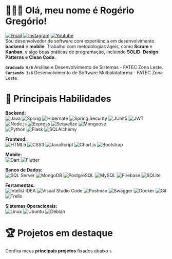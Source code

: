 # 👨🏻‍💻 Olá, meu nome é Rogério Gregório!  
[![Email](https://img.shields.io/badge/bernardo.rogerio93@gmail.com-000000?style=flat&logo=gmail&logoColor=D14836)](mailto:bernardo.rogerio93@gmail.com) [![Instagram](https://img.shields.io/badge/@rogeriogregorio__-000000?style=flat&logo=instagram&logoColor=FF6384)](https://www.instagram.com/rogeriogregorio_/) [![Youtube](https://img.shields.io/badge/@rogeriogregorio93-000000?style=flat&logo=youtube&logoColor=D14836)](https://www.youtube.com/@rogeriogregorio93)  
Sou desenvolvedor de software com experiência em desenvolvimento **backend** e **mobile**. Trabalho com metodologias ágeis, como **Scrum** e **Kanban**, e sigo boas práticas de programação, incluindo **SOLID**, **Design Patterns** e **Clean Code**.

**`Graduado 6/6`** Análise e Desenvolvimento de Sistemas - FATEC Zona Leste.  
**`Cursando 3/6`** Desenvolvimento de Software Multiplataforma - FATEC Zona Leste.

# 🚀 Principais Habilidades

**Backend:**   
![Java](https://img.shields.io/badge/Java-000000?style=flat&logo=coffeescript&logoColor=D2B48C) ![Spring](https://img.shields.io/badge/Spring-000000?style=flat&logo=spring&logoColor=6DB33F) ![Hibernate](https://img.shields.io/badge/Hibernate-000000?style=flat&logo=Hibernate&logoColor=59666C) ![Spring Security](https://img.shields.io/badge/Spring%20Security-000000?style=flat&logo=springsecurity&logoColor=6DB33F) ![JUnit5](https://img.shields.io/badge/Junit5-000000?style=flat&logo=junit5&logoColor=25A162) ![JWT](https://img.shields.io/badge/JWT-000000?style=flat&logo=JSON%20web%20tokens&logoColor=00B7EB)  
![Node.js](https://img.shields.io/badge/Node.js-000000?style=flat&logo=node.js&logoColor=339933) ![Express](https://img.shields.io/badge/Express-000000?style=flat&logo=express&logoColor=white) ![Sequelize](https://img.shields.io/badge/Sequelize-000000?style=flat&logo=sequelize&logoColor=52B0E7) ![Mongoose](https://img.shields.io/badge/Mongoose-000000?style=flat&logo=mongoose&logoColor=white)  
![Python](https://img.shields.io/badge/Python-000000?style=flat&logo=python&logoColor=3776AB) ![Flask](https://img.shields.io/badge/Flask-000000?style=flat&logo=flask&logoColor=white) ![SQLAlchemy](https://img.shields.io/badge/SQLAlchemy-000000?style=flat&logo=sqlalchemy&logoColor=red)   
   
**Frontend:**   
![HTML5](https://img.shields.io/badge/HTML5-000000?style=flat&logo=html5&logoColor=E34F26) ![CSS3](https://img.shields.io/badge/CSS3-000000?style=flat&logo=css3&logoColor=1572B6) ![JavaScript](https://img.shields.io/badge/JavaScript-000000?style=flat&logo=javascript&logoColor=F7DF1E) ![Chart js](https://img.shields.io/badge/Chart%20js-000000?style=flat&logo=chartdotjs&logoColor=FF6384) ![Bootstrap](https://img.shields.io/badge/Bootstrap-000000?style=flat&logo=bootstrap&logoColor=563D7C)  

**Mobile:**   
![Dart](https://img.shields.io/badge/Dart-000000?style=flat&logo=dart&logoColor=0175C2) ![Flutter](https://img.shields.io/badge/Flutter-000000?style=flat&logo=flutter&logoColor=02569B)    

**Banco de Dados:**   
![SQL Server](https://img.shields.io/badge/SQL%20Server-000000?style=flat&logo=adminer&logoColor=29a2ff) ![MongoDB](https://img.shields.io/badge/MongoDB-000000?style=flat&logo=mongodb&logoColor=4EA94B) ![PostgreSQL](https://img.shields.io/badge/PostgreSQL-000000?style=flat&logo=postgresql&logoColor=4169E1) ![MySQL](https://img.shields.io/badge/MySQL-000000?style=flat&logo=mysql&logoColor=4479A1) ![Firebase](https://img.shields.io/badge/Firebase-000000?style=flat&logo=firebase&logoColor=FFCA28) ![SQLite](https://img.shields.io/badge/SQLite-000000?style=flat&logo=sqlite&logoColor=003B57)
    

**Ferramentas:**   
![IntelliJ IDEA](https://img.shields.io/badge/IntelliJ_IDEA-000000?style=flat&logo=intellij-idea&logoColor=white) ![Visual Studio Code](https://img.shields.io/badge/VS%20Code-000000?style=flat&logo=htmx&logoColor=007ACC) ![Postman](https://img.shields.io/badge/Postman-000000?style=flat&logo=Postman&logoColor=FF6C37) ![Swagger](https://img.shields.io/badge/Swagger-000000?style=flat&logo=Swagger&logoColor=85EA2D) ![Docker](https://img.shields.io/badge/Docker-000000?style=flat&logo=docker&logoColor=2496ED) ![Git](https://img.shields.io/badge/Git-000000?style=flat&logo=git&logoColor=F05032) ![Trello](https://img.shields.io/badge/Trello-000000?style=flat&logo=trello&logoColor=0052CC)  

**Sistemas Operacionais:**   
![Linux](https://img.shields.io/badge/Linux-000000?style=flat&logo=linux&logoColor=FCC624) ![Ubuntu](https://img.shields.io/badge/Ubuntu-000000?style=flat&logo=ubuntu&logoColor=E95420) ![Debian](https://img.shields.io/badge/Debian-000000?style=flat&logo=debian&logoColor=A80030) 

# 🏆 Projetos em destaque
Confira meus **principais projetos** fixados abaixo ⤵️  

